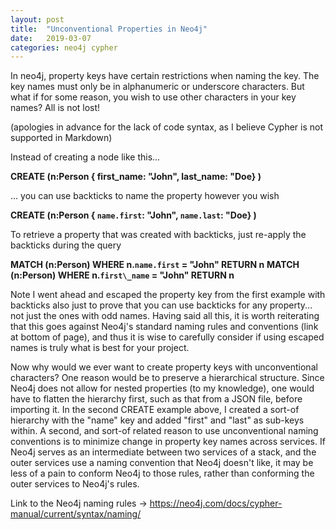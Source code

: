 ```yaml
---
layout: post
title:  "Unconventional Properties in Neo4j"
date:   2019-03-07
categories: neo4j cypher
---
```


In neo4j, property keys have certain restrictions when naming the key.  The key names must only be in alphanumeric or underscore characters.  But what if for some reason, you wish to use other characters in your key names?  All is not lost!

(apologies in advance for the lack of code syntax, as I believe Cypher is not supported in Markdown)

Instead of creating a node like this...

**CREATE (n:Person { first\_name: "John", last\_name: "Doe} )**

... you can use backticks to name the property however you wish

**CREATE (n:Person { `name.first`: "John", `name.last`: "Doe} )**

To retrieve a property that was created with backticks, just re-apply the backticks during the query

**MATCH (n:Person) WHERE n.`name.first` = "John" RETURN n**
**MATCH (n:Person) WHERE n.`first\_name` = "John" RETURN n**

Note I went ahead and escaped the property key from the first example with backticks also just to prove that you can use backticks for any property... not just the ones with odd names.  Having said all this, it is worth reiterating that this goes against Neo4j's standard naming rules and conventions (link at bottom of page), and thus it is wise to carefully consider if using escaped names is truly what is best for your project.

Now why would we ever want to create property keys with unconventional characters?  One reason would be to preserve a hierarchical structure.  Since Neo4j does not allow for nested properties (to my knowledge), one would have to flatten the hierarchy first, such as that from a JSON file, before importing it.  In the second CREATE example above, I created a sort-of hierarchy with the "name" key and added "first" and "last" as sub-keys within.  A second, and sort-of related reason to use unconventional naming conventions is to minimize change in property key names across services.  If Neo4j serves as an intermediate between two services of a stack, and the outer services use a naming convention that Neo4j doesn't like, it may be less of a pain to conform Neo4j to those rules, rather than conforming the outer services to Neo4j's rules.

Link to the Neo4j naming rules -> https://neo4j.com/docs/cypher-manual/current/syntax/naming/

